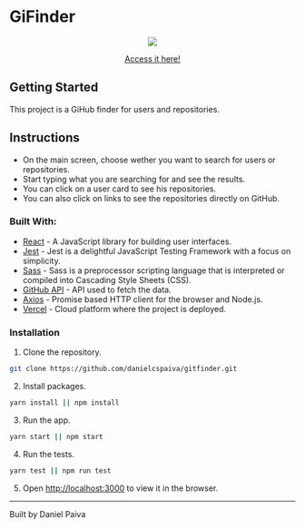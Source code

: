 # GiFinder
<p align="center">
  <img src="https://media.giphy.com/media/f6EBeYls49rtf2BgKv/giphy.gif" />
</p>

<p align="center">
 <a href="https://gitfinder.danielcspaiva.now.sh/">Access it here!</a>
</p>

## Getting Started
This project is a GiHub finder for users and repositories.

## Instructions
* On the main screen, choose wether you want to search for users or repositories.
* Start typing what you are searching for and see the results.
* You can click on a user card to see his repositories.
* You can also click on links to see the repositories directly on GitHub.

### Built With:

* [React](https://reactjs.org/) - A JavaScript library for building user interfaces.
* [Jest](https://jestjs.io/) - Jest is a delightful JavaScript Testing Framework with a focus on simplicity.
* [Sass](https://sass-lang.com/) - Sass is a preprocessor scripting language that is interpreted or compiled into Cascading Style Sheets (CSS).
* [GitHub API](https://developer.github.com/v3/) - API used to fetch the data.
* [Axios](https://github.com/axios/axios) - Promise based HTTP client for the browser and Node.js.
* [Vercel](https://vercel.com/) - Cloud platform where the project is deployed.

### Installation

1. Clone the repository.
```sh
git clone https://github.com/danielcspaiva/gitfinder.git
```
2. Install packages.
```sh
yarn install || npm install
```
3. Run the app.
```sh
yarn start || npm start
```
4. Run the tests.
```sh
yarn test || npm run test
```
5. Open [http://localhost:3000](http://localhost:3000) to view it in the browser.

---

Built by Daniel Paiva
